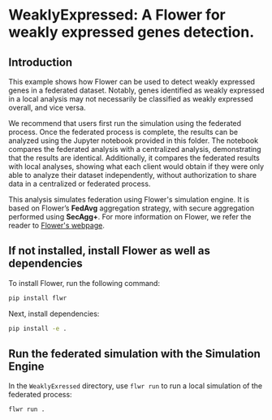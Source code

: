 # WeaklyExpressed: A Flower for weakly expressed genes detection.

## Introduction

This example shows how Flower can be used to detect weakly expressed genes in a federated dataset. Notably, genes identified as weakly expressed in a local analysis may not necessarily be classified as weakly expressed overall, and vice versa.

We recommend that users first run the simulation using the federated process. Once the federated process is complete, the results can be analyzed using the Jupyter notebook provided in this folder. The notebook compares the federated analysis with a centralized analysis, demonstrating that the results are identical. Additionally, it compares the federated results with local analyses, showing what each client would obtain if they were only able to analyze their dataset independently, without authorization to share data in a centralized or federated process.

This analysis simulates federation using Flower's simulation engine. It is based on Flower’s **FedAvg** aggregation strategy, with secure aggregation performed using **SecAgg+**. For more information on Flower, we refer the reader to [Flower's webpage](https://flower.ai/docs/framework/tutorial-series-get-started-with-flower-pytorch.html).

## If not installed, install Flower as well as dependencies

To install Flower, run the following command:

```bash
pip install flwr
```
Next, install dependencies: 

```bash
pip install -e .
```

## Run the federated simulation with the Simulation Engine

In the `WeaklyExressed` directory, use `flwr run` to run a local simulation of the federated process:

```bash
flwr run .
```
